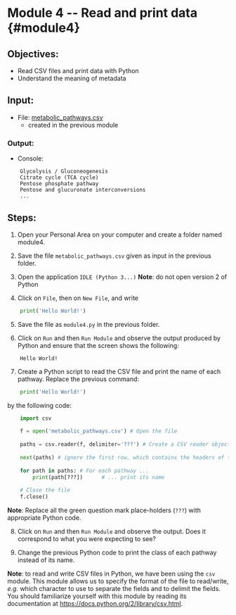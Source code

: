# Module 4 -- Read and print data {#module4}

## Objectives:
- Read CSV files and print data with Python
- Understand the meaning of metadata

## Input:

- File: [metabolic_pathways.csv](files/metabolic_pathways.csv)
    - created in the previous module

### Output:
- Console:
```text
    Glycolysis / Gluconeogenesis
    Citrate cycle (TCA cycle)
    Pentose phosphate pathway
    Pentose and glucuronate interconversions
    ...
```
	
## Steps:

1. Open your Personal Area on your computer and create a folder named module4.

2. Save the file `metabolic_pathways.csv` given as input in the previous folder.

3. Open the application `IDLE (Python 3...)`
**Note**: do not open version 2 of Python 

4. Click on `File`, then on `New File`, and write

```python
    print('Hello World!')
```

5. Save the file as `module4.py` in the previous folder.

6. Click on `Run` and then `Run Module` and observe the output produced by Python and ensure that the screen shows the following:

```text
    Hello World!
```

7. Create a Python script to read the CSV file and print the name of each pathway. 
Replace the previous command: 

```python
    print('Hello World!')
```

by the following code:    

```python
    import csv
     
    f = open('metabolic_pathways.csv') # Open the file
  
    paths = csv.reader(f, delimiter='???') # Create a CSV reader object
	
	next(paths) # ignore the first row, which contains the headers of the columns called "metadata" 
        
    for path in paths: # For each pathway ...
        print(path[???])      # ... print its name
        
    # Close the file
    f.close()
```
    
**Note**: Replace all the green question mark place-holders (`???`) with appropriate Python code.

8. Click on `Run` and then `Run Module` and observe the output. 
Does it correspond to what you were expecting to see?

9. Change the previous Python code to print the class of each pathway instead of its name.

**Note**: to read and write CSV files in Python, we have been using the `csv` module.
This module allows us to specify the format of the file to read/write, _e.g._ which character to use to separate the fields and to delimit the fields.
You should familiarize yourself with this module by reading its documentation at <https://docs.python.org/2/library/csv.html>.


